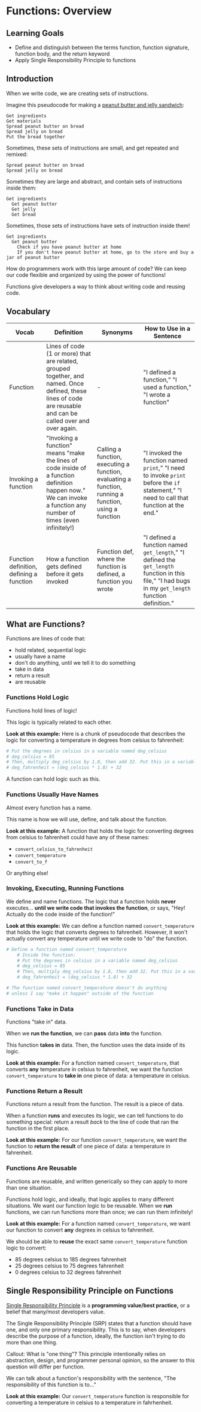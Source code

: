 # Functions: Overview

## Learning Goals

- Define and distinguish between the terms function, function signature, function body, and the return keyword
- Apply Single Responsibility Principle to functions

## Introduction

When we write code, we are creating sets of instructions.

Imagine this pseudocode for making a [peanut butter and jelly sandwich](https://en.wikipedia.org/wiki/Peanut_butter_and_jelly_sandwich):

```
Get ingredients
Get materials
Spread peanut butter on bread
Spread jelly on bread
Put the bread together
```

Sometimes, these sets of instructions are small, and get repeated and remixed:

```
Spread peanut butter on bread
Spread jelly on bread
```

Sometimes they are large and abstract, and contain sets of instructions inside them:

```
Get ingredients
  Get peanut butter
  Get jelly
  Get bread
```

Sometimes, those sets of instructions have sets of instruction inside them!

```
Get ingredients
  Get peanut butter
    Check if you have peanut butter at home
    If you don't have peanut butter at home, go to the store and buy a jar of peanut butter
```

How do programmers work with this large amount of code? We can keep our code flexible and organized by using the power of functions!

Functions give developers a way to think about writing code and reusing code.

## Vocabulary

| Vocab                                    | Definition                                                                                                                                                       | Synonyms                                                                                              | How to Use in a Sentence                                                                                                                            |
| ---------------------------------------- | ---------------------------------------------------------------------------------------------------------------------------------------------------------------- | ----------------------------------------------------------------------------------------------------- | --------------------------------------------------------------------------------------------------------------------------------------------------- |
| Function                                 | Lines of code (1 or more) that are related, grouped together, and named. Once defined, these lines of code are reusable and can be called over and over again.   | -                                                                                                     | "I defined a function," "I used a function," "I wrote a function"                                                                                   |
| Invoking a function                      | "Invoking a function" means "make the lines of code inside of a function definition happen now." We can invoke a function any number of times (even infinitely!) | Calling a function, executing a function, evaluating a function, running a function, using a function | "I invoked the function named `print`," "I need to invoke `print` before the `if` statement," "I need to call that function at the end."            |
| Function definition, defining a function | How a function gets defined before it gets invoked                                                                                                               | Function def, where the function is defined, a function you wrote                                     | "I defined a function named `get_length`," "I defined the `get_length` function in this file," "I had bugs in my `get_length` function definition." |

## What are Functions?

Functions are lines of code that:

- hold related, sequential logic
- usually have a name
- don't do anything, until we tell it to do something
- take in data
- return a result
- are reusable

### Functions Hold Logic

Functions hold lines of logic!

This logic is typically related to each other.

**Look at this example:** Here is a chunk of pseudocode that describes the logic for converting a temperature in degrees from celsius to fahrenheit:

```python
# Put the degrees in celsius in a variable named deg_celsius
# deg_celsius = 85
# Then, multiply deg_celsius by 1.8, then add 32. Put this in a variable named deg_fahrhenheit
# deg_fahrenheit = (deg_celsius * 1.8) + 32
```

A function can hold logic such as this.

### Functions Usually Have Names

Almost every function has a name.

This name is how we will use, define, and talk about the function.

**Look at this example:** A function that holds the logic for converting degrees from celsius to fahrenheit could have any of these names:

- `convert_celsius_to_fahrenheit`
- `convert_temperature`
- `convert_to_f`

Or anything else!

### Invoking, Executing, Running Functions

We define and name functions. The logic that a function holds **never** executes... **until we write code that invokes the function**, or says, "Hey! Actually do the code inside of the function!"

**Look at this example:** We can define a function named `convert_temperature` that holds the logic that converts degrees to fahrenheit. However, it won't actually convert any temperature until we write code to "do" the function.

```python
# Define a function named convert_temperature
    # Inside the function:
    # Put the degrees in celsius in a variable named deg_celsius
    # deg_celsius = 85
    # Then, multiply deg_celsius by 1.8, then add 32. Put this in a variable named deg_fahrhenheit
    # deg_fahrenheit = (deg_celsius * 1.8) + 32

# The function named convert_temperature doesn't do anything
# unless I say "make it happen" outside of the function
```

### Functions Take in Data

Functions "take in" data.

When we **run the function**, we can **pass** data **into** the function.

This function **takes in** data. Then, the function uses the data inside of its logic.

**Look at this example:** For a function named `convert_temperature`, that converts **any** temperature in celsius to fahrenheit, we want the function `convert_temperature` to **take in** one piece of data: a temperature in celsius.

### Functions Return a Result

Functions return a result from the function. The result is a piece of data.

When a function **runs** and executes its logic, we can tell functions to do something special: return a result _back_ to the line of code that ran the function in the first place.

**Look at this example:** For our function `convert_temperature`, we want the function to **return the result** of one piece of data: a temperature in fahrenheit.

### Functions Are Reusable

Functions are reusable, and written generically so they can apply to more than one situation.

Functions hold logic, and ideally, that logic applies to many different situations. We want our function logic to be reusable. When we **run** functions, we can run functions more than once; we can run them infinitely!

**Look at this example:** For a function named `convert_temperature`, we want our function to convert **any** degrees in celsius to fahrenheit.

We should be able to **reuse** the exact same `convert_temperature` function logic to convert:

- 85 degrees celsius to 185 degrees fahrenheit
- 25 degrees celsius to 75 degrees fahrenheit
- 0 degrees celsius to 32 degrees fahrenheit

## Single Responsibility Principle on Functions

[Single Responsibility Principle](https://en.wikipedia.org/wiki/Single-responsibility_principle) is a **programming value/best practice,** or a belief that many/most developers value.

The Single Responsibility Principle (SRP) states that a function should have one, and only one primary responsibility. This is to say, when developers describe the purpose of a function, ideally, the function isn't trying to do more than one thing.

Callout: What is "one thing"? This principle intentionally relies on abstraction, design, and programmer personal opinion, so the answer to this question will differ per function.

We can talk about a function's responsibility with the sentence, "The responsibility of this function is to..."

**Look at this example:** Our `convert_temperature` function is responsible for converting a temperature in celsius to a temperature in fahrhenheit.
